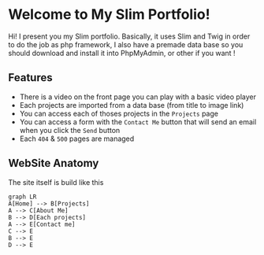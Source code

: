 # Welcome to My Slim Portfolio!

Hi! I present you my Slim portfolio. Basically, it uses Slim and Twig in order to do the job as php framework, I also have a premade data base so you should download and install it into PhpMyAdmin, or other if you want !

## Features

* There is a video on the front page you can play with a basic video player
* Each projects are imported from a data base (from title to image link)
* You can access each of thoses projects in the `Projects` page
* You can access a form with the `Contact Me` button that will send an email when you click the `Send` button
* Each `404` & `500` pages are managed

## WebSite Anatomy 

The site itself is build like this 

```mermaid
graph LR
A[Home] --> B[Projects]
A --> C[About Me]
B --> D[Each projects]
A --> E[Contact me]
C --> E
B --> E
D --> E
```
